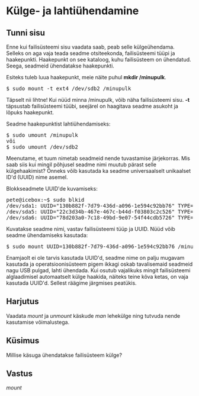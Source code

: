 ﻿# Külge- ja lahtiühendamine

## Tunni sisu

Enne kui failisüsteemi sisu vaadata saab, peab selle külgeühendama. Selleks on aga vaja teada seadme otsiteekonda, failisüsteemi tüüpi ja haakepunkti. Haakepunkt on see kataloog, kuhu failisüsteem on ühendatud. Seega, seadmeid ühendatakse haakepunkti.

Esiteks tuleb luua haakepunkt, meie näite puhul <b>mkdir /minupulk</b>.

<pre>$ sudo mount -t ext4 /dev/sdb2 /minupulk</pre>

Täpselt nii lihtne! Kui nüüd minna /minupulk, võib näha failisüsteemi sisu. <b>-t</b> täpsustab failisüsteemi tüübi, seejärel on haagitava seadme asukoht ja lõpuks haakepunkt.

Seadme haakepunktist lahtiühendamiseks:

<pre>$ sudo umount /minupulk 
või 
$ sudo umount /dev/sdb2</pre>

Meenutame, et tuum nimetab seadmeid nende tuvastamise järjekorras. Mis saab siis kui mingil põhjusel seadme nimi muutub pärast selle külgehaakimist? Õnneks võib kasutada ka seadme universaalselt unikaalset ID'd (UUID) nime asemel.

Blokkseadmete UUID'de kuvamiseks:

<pre>
pete@icebox:~$ sudo blkid
/dev/sda1: UUID="130b882f-7d79-436d-a096-1e594c92bb76" TYPE="ext4" 
/dev/sda5: UUID="22c3d34b-467e-467c-b44d-f03803c2c526" TYPE="swap" 
/dev/sda6: UUID="78d203a0-7c18-49bd-9e07-54f44cdb5726" TYPE="xfs" 
</pre>

Kuvatakse seadme nimi, vastav failisüsteemi tüüp ja UUID. Nüüd võib seadme ühendamiseks kasutada:

<pre>$ sudo mount UUID=130b882f-7d79-436d-a096-1e594c92bb76 /minupulk</pre>

Enamjaolt ei ole tarvis kasutada UUID'd, seadme nime on palju mugavam kasutada ja operatsioonisüsteem pigem ikkagi oskab tavalisemaid seadmeid nagu USB pulgad, lahti ühendada. Kui osutub vajalikuks mingit failisüsteemi alglaadimisel automaatselt külge haakida, näiteks teine kõva ketas, on vaja kasutada UUID'd. Sellest räägime järgmises peatükis.

## Harjutus

Vaadata *mount* ja *unmount* käskude *man* lehekülge ning tutvuda nende kasutamise võimalustega.

## Küsimus

Millise käsuga ühendatakse failisüsteem külge?

## Vastus

*mount*
